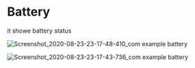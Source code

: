 # Battery

it showe battery status

![Screenshot_2020-08-23-23-17-48-410_com example battery](https://user-images.githubusercontent.com/70055851/90985268-7c372580-e598-11ea-97d9-f6a26b21c277.jpg)

![Screenshot_2020-08-23-23-17-43-736_com example battery](https://user-images.githubusercontent.com/70055851/90985290-9a9d2100-e598-11ea-89e0-eb82dd0242b9.jpg)
